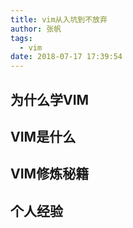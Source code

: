 ```yaml
---
title: vim从入坑到不放弃
author: 张帆
tags:
  - vim
date: 2018-07-17 17:39:54
---
```


## 为什么学VIM

## VIM是什么

## VIM修炼秘籍

## 个人经验
